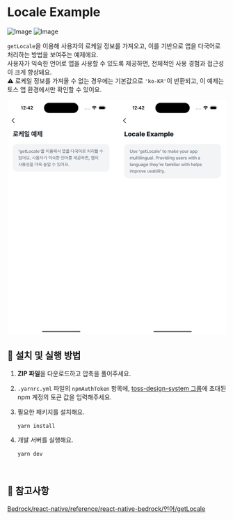 # Locale Example

![Image](https://github.com/user-attachments/assets/e3e87c6f-75f1-4ad8-9c0f-1a4a13666f9f)
![Image](https://github.com/user-attachments/assets/62eb3e4d-a6e1-493e-b76e-69bad926c2d8)

`getLocale`을 이용해 사용자의 로케일 정보를 가져오고, 이를 기반으로 앱을 다국어로 처리하는 방법을 보여주는 예제에요.  
사용자가 익숙한 언어로 앱을 사용할 수 있도록 제공하면, 전체적인 사용 경험과 접근성이 크게 향상돼요.  
⚠️ 로케일 정보를 가져올 수 없는 경우에는 기본값으로 `'ko-KR'`이 반환되고, 이 예제는 토스 앱 환경에서만 확인할 수 있어요.

<img src="../assets/with-locale-example-image.png" alt="with-locale-example-image" style="width: 670px;" />

<br />

## 🚀 설치 및 실행 방법

1. **ZIP 파일**을 다운로드하고 압축을 풀어주세요.

2. `.yarnrc.yml` 파일의 `npmAuthToken` 항목에, [toss-design-system 그룹](https://tossmini-docs.toss.im/tds-react-native/setup-npm/)에 초대된 npm 계정의 토큰 값을 입력해주세요.

3. 필요한 패키지를 설치해요.

   ```
   yarn install
   ```

4. 개발 서버를 실행해요.

   ```
   yarn dev
   ```

<br />

## 📌 참고사항

[Bedrock/react-native/reference/react-native-bedrock/언어/getLocale](https://tossmini-docs.toss.im/react-native/reference/react-native-bedrock/%EC%96%B8%EC%96%B4/getLocale.html)
